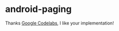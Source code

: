 # android-paging

Thanks [Google Codelabs](https://github.com/googlecodelabs/android-paging), I like your implementation!

